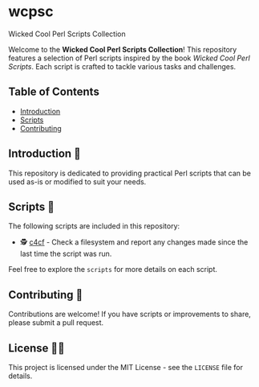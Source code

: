 # wcpsc

Wicked Cool Perl Scripts Collection

Welcome to the **Wicked Cool Perl Scripts Collection**! This repository features a selection of Perl scripts inspired by the book *Wicked Cool Perl Scripts*. Each script is crafted to tackle various tasks and challenges.

## Table of Contents
- [Introduction](#introduction)
- [Scripts](#scripts)
- [Contributing](#Contributing)

## Introduction 🚪

This repository is dedicated to providing practical Perl scripts that can be used as-is or modified to suit your needs.

## Scripts 🔧

The following scripts are included in this repository:

- 🕵️ [c4cf](./scripts/c4cf/) - Check a filesystem and report any changes made since the last time the script was run.

Feel free to explore the `scripts` for more details on each script.

## Contributing 🤝

Contributions are welcome! If you have scripts or improvements to share, please submit a pull request.

## License 👮‍♂️

This project is licensed under the MIT License - see the `LICENSE` file for details.
